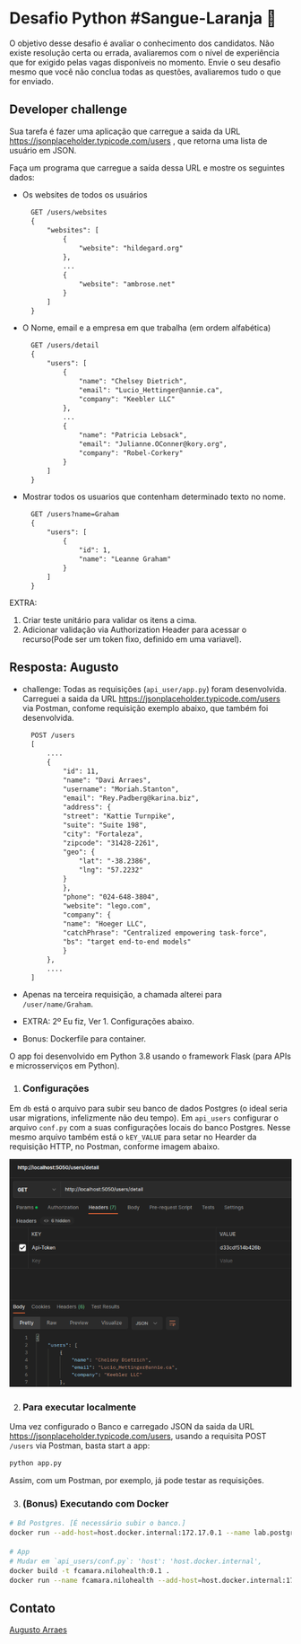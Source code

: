 
# Desafio Python #Sangue-Laranja 🍊

O objetivo desse desafio é avaliar o conhecimento dos candidatos.  Não existe resolução certa ou errada, avaliaremos com o nível de experiência que for exigido pelas vagas disponíveis no momento. Envie o seu desafio mesmo que você não conclua todas as questões, avaliaremos tudo o que for enviado.


## Developer challenge


Sua tarefa é fazer uma aplicação que carregue a saida da URL https://jsonplaceholder.typicode.com/users , que retorna uma lista de usuário em JSON.

Faça um programa que carregue a saída dessa URL e mostre os seguintes dados:
    
- Os websites de todos os usuários

        GET /users/websites
        {
            "websites": [
                {
                    "website": "hildegard.org"
                },
                ...
                {
                    "website": "ambrose.net"
                }
            ]
        }


- O Nome, email e a empresa em que trabalha (em ordem alfabética)

        GET /users/detail
        {
            "users": [
                {
                    "name": "Chelsey Dietrich",
                    "email": "Lucio_Hettinger@annie.ca",
                    "company": "Keebler LLC"
                },
                ...
                {
                    "name": "Patricia Lebsack",
                    "email": "Julianne.OConner@kory.org",
                    "company": "Robel-Corkery"
                }
            ]
        }


- Mostrar todos os usuarios que contenham determinado texto no nome.

        GET /users?name=Graham
        {
            "users": [
                {
                    "id": 1,
                    "name": "Leanne Graham"
                }
            ]
        }
    

EXTRA: 
1. Criar teste unitário para validar os itens a cima.
2. Adicionar validação via Authorization Header para acessar o recurso(Pode ser um token fixo, definido em uma variavel).


## Resposta: Augusto

- challenge: Todas as requisições (`api_user/app.py`) foram desenvolvida. Carreguei a saida da URL https://jsonplaceholder.typicode.com/users via Postman, confome requisição exemplo abaixo, que também foi desenvolvida. 

        POST /users
        [
            ....
            {
                "id": 11,
                "name": "Davi Arraes",
                "username": "Moriah.Stanton",
                "email": "Rey.Padberg@karina.biz",
                "address": {
                "street": "Kattie Turnpike",
                "suite": "Suite 198",
                "city": "Fortaleza",
                "zipcode": "31428-2261",
                "geo": {
                    "lat": "-38.2386",
                    "lng": "57.2232"
                }
                },
                "phone": "024-648-3804",
                "website": "lego.com",
                "company": {
                "name": "Hoeger LLC",
                "catchPhrase": "Centralized empowering task-force",
                "bs": "target end-to-end models"
                }
            },
            ....
        ]

- Apenas na terceira requisição, a chamada alterei para `/user/name/Graham`.
- EXTRA: 2º Eu fiz, Ver 1. Configurações abaixo.
- Bonus: Dockerfile para container.

O app foi desenvolvido em Python 3.8 usando o framework Flask (para APIs e microsserviços em Python).

1. ### Configurações
Em `db` está o arquivo para subir seu banco de dados Postgres (o ideal seria usar migrations, infelizmente não deu tempo).
Em `api_users` configurar o arquivo `conf.py` com a suas configurações locais do banco Postgres. 
Nesse mesmo arquivo também está o `kEY_VALUE` para setar no Hearder da requisição HTTP, no Postman, conforme imagem abaixo.

![image](extra2.png)

2. ### Para executar localmente
Uma vez configurado o Banco e carregado JSON da saida da URL https://jsonplaceholder.typicode.com/users, usando a requisita POST `/users` via Postman, basta start a app:

```bash
python app.py
```
Assim, com um Postman, por exemplo, já pode testar as requisições.


3. ### (Bonus) Executando com Docker
```bash
# Bd Postgres. [É necessário subir o banco.]
docker run --add-host=host.docker.internal:172.17.0.1 --name lab.postgres -e PGDATA=postgres -e POSTGRES_PASSWORD=sua_senha -p 5432:5432 -i -d postgres:13.8-alpine
 
# App
# Mudar em `api_users/conf.py`: 'host': 'host.docker.internal',
docker build -t fcamara.nilohealth:0.1 .
docker run --name fcamara.nilohealth --add-host=host.docker.internal:172.17.0.1 -p 5050:5050 -d fcamara.nilohealth:0.1
```

## Contato

[Augusto Arraes](http://linktr.ee/a.arraes)
